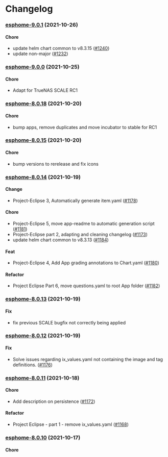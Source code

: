 # Changelog<br>


<a name="esphome-9.0.1"></a>
### [esphome-9.0.1](https://github.com/truecharts/apps/compare/esphome-9.0.0...esphome-9.0.1) (2021-10-26)

#### Chore

* update helm chart common to v8.3.15 ([#1240](https://github.com/truecharts/apps/issues/1240))
* update non-major ([#1232](https://github.com/truecharts/apps/issues/1232))



<a name="esphome-9.0.0"></a>
### [esphome-9.0.0](https://github.com/truecharts/apps/compare/esphome-8.0.18...esphome-9.0.0) (2021-10-25)

#### Chore

* Adapt for TrueNAS SCALE RC1



<a name="esphome-8.0.18"></a>
### [esphome-8.0.18](https://github.com/truecharts/apps/compare/esphome-8.0.17...esphome-8.0.18) (2021-10-20)

#### Chore

* bump apps, remove duplicates and move incubator to stable for RC1



<a name="esphome-8.0.15"></a>
### [esphome-8.0.15](https://github.com/truecharts/apps/compare/esphome-8.0.14...esphome-8.0.15) (2021-10-20)

#### Chore

* bump versions to rerelease and fix icons



<a name="esphome-8.0.14"></a>
### [esphome-8.0.14](https://github.com/truecharts/apps/compare/esphome-8.0.13...esphome-8.0.14) (2021-10-19)

#### Change

* Project-Eclipse 3, Automatically generate item.yaml ([#1178](https://github.com/truecharts/apps/issues/1178))

#### Chore

* Project-Eclipse 5, move app-readme to automatic generation script ([#1181](https://github.com/truecharts/apps/issues/1181))
* Project-Eclipse part 2, adapting and cleaning changelog ([#1173](https://github.com/truecharts/apps/issues/1173))
* update helm chart common to v8.3.13 ([#1184](https://github.com/truecharts/apps/issues/1184))

#### Feat

* Project-Eclipse 4, Add App grading annotations to Chart.yaml ([#1180](https://github.com/truecharts/apps/issues/1180))

#### Refactor

* Project Eclipse Part 6, move questions.yaml to root App folder ([#1182](https://github.com/truecharts/apps/issues/1182))



<a name="esphome-8.0.13"></a>
### [esphome-8.0.13](https://github.com/truecharts/apps/compare/esphome-8.0.12...esphome-8.0.13) (2021-10-19)

#### Fix

* fix previous SCALE bugfix not correctly being applied



<a name="esphome-8.0.12"></a>
### [esphome-8.0.12](https://github.com/truecharts/apps/compare/esphome-8.0.11...esphome-8.0.12) (2021-10-19)

#### Fix

* Solve issues regarding ix_values.yaml not containing the image and tag definitions. ([#1176](https://github.com/truecharts/apps/issues/1176))



<a name="esphome-8.0.11"></a>
### [esphome-8.0.11](https://github.com/truecharts/apps/compare/esphome-8.0.10...esphome-8.0.11) (2021-10-18)

#### Chore

* Add description on persistence ([#1172](https://github.com/truecharts/apps/issues/1172))

#### Refactor

* Project Eclipse - part 1 - remove ix_values.yaml ([#1168](https://github.com/truecharts/apps/issues/1168))



<a name="esphome-8.0.10"></a>
### [esphome-8.0.10](https://github.com/truecharts/apps/compare/esphome-8.0.9...esphome-8.0.10) (2021-10-17)

#### Chore

